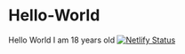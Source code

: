 # Hello-World
Hello World
I am 18 years old
[![Netlify Status](https://api.netlify.com/api/v1/badges/9b06258e-336d-4fc8-a9d1-d861041bf590/deploy-status)](https://app.netlify.com/sites/davidpicariello-helloworld/deploys)
